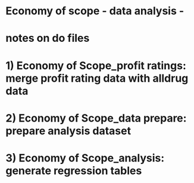 # Economy of scope - data analysis - 
# notes on do files

# 1) Economy of Scope_profit ratings: merge profit rating data with alldrug data
# 2) Economy of Scope_data prepare: prepare analysis dataset
# 3) Economy of Scope_analysis: generate regression tables

